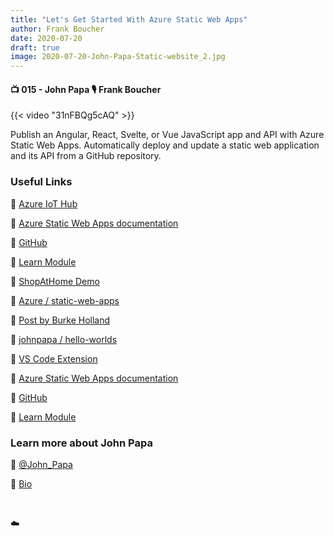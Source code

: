 ```yaml
---
title: "Let's Get Started With Azure Static Web Apps"
author: Frank Boucher
date: 2020-07-20
draft: true
image: 2020-07-20-John-Papa-Static-website_2.jpg
---
```


#### 📺 015 - John Papa 🎙️ Frank Boucher

<!--more-->

{{< video "31nFBQg5cAQ" >}}

Publish an Angular, React, Svelte, or Vue JavaScript app and API with Azure Static Web Apps. Automatically deploy and update a static web application and its API from a GitHub repository.

### Useful Links

🔗 [Azure IoT Hub](https://cda.ms/1tm)

🔗 [Azure Static Web Apps documentation](https://cda.ms/1rR)

🔗 [GitHub](https://github.com/microsoft/swa-community-kit)

🔗 [Learn Module](https://cda.ms/1rV)

🔗 [ShopAtHome Demo](https://www.shopathome.dev/home)

🔗 [Azure / static-web-apps](https://github.com/azure/static-web-apps)

🔗 [Post by Burke Holland](https://burkeholland.github.io/posts/static-app-root-domain/)

🔗 [johnpapa / hello-worlds](https://github.com/johnpapa/hello-worlds)

🔗 [VS Code Extension](https://marketplace.visualstudio.com/items?itemName=ms-azuretools.vscode-azurestaticwebapps&WT.mc_id=allaroundazure-blog-jopapa)

🔗 [Azure Static Web Apps documentation](https://cda.ms/1rS)

🔗 [GitHub](https://github.com/microsoft/swa-community-kit)

🔗 [Learn Module](https://cda.ms/1rT)

### Learn more about John Papa

🔗 [@John_Papa](https://twitter.com/John_Papa)

🔗 [Bio](https://developer.microsoft.com/en-us/advocates/john-papa)

<br />

☁️
